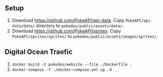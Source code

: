 ## Setup

1. Download https://github.com/PokeAPI/api-data. Copy `PokeAPI/api-data/data/` directory
   to `pokedex/public/assets/data/`.
2. Download https://github.com/PokeAPI/sprites. Copy `PokeAPI/sprites/sprites/`
   to `pokedex/public/assets/images/sprites/`.

## Digital Ocean Traefic

1. `docker build -t pokedex/website --file ./Dockerfile .`
2. `docker-compose -f ./docker-compose.yml up -d`
